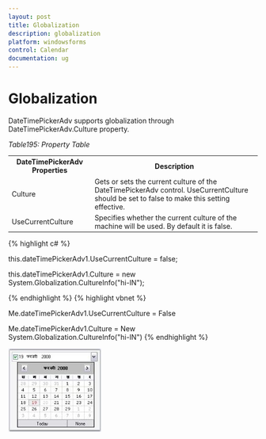 ```yaml
---
layout: post
title: Globalization
description: globalization
platform: windowsforms
control: Calendar
documentation: ug
---
```

#  Globalization

DateTimePickerAdv supports globalization through DateTimePickerAdv.Culture property.

_Table195: Property Table_

<table>
<tr>
<th>
DateTimePickerAdv Properties</th><th>
Description</th></tr>
<tr>
<td>
Culture</td><td>
Gets or sets the current culture of the DateTimePickerAdv control. UseCurrentCulture should be set to false to make this setting effective.</td></tr>
<tr>
<td>
UseCurrentCulture</td><td>
Specifies whether the current culture of the machine will be used. By default it is false.</td></tr>
</table>


{% highlight c#  %}



this.dateTimePickerAdv1.UseCurrentCulture = false;

this.dateTimePickerAdv1.Culture = new System.Globalization.CultureInfo("hi-IN");



{% endhighlight   %}
{% highlight vbnet  %}



Me.dateTimePickerAdv1.UseCurrentCulture = False

Me.dateTimePickerAdv1.Culture = New System.Globalization.CultureInfo("hi-IN")
{% endhighlight   %}


![](Calendar_Images/Overview_img220.jpeg) 

